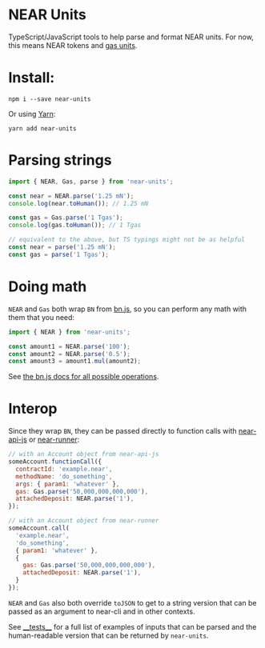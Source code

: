 NEAR Units
==========

TypeScript/JavaScript tools to help parse and format NEAR units. For now, this means NEAR tokens and [gas units](https://docs.near.org/docs/concepts/gas).

# Install:

    npm i --save near-units

Or using [Yarn](https://yarnpkg.com/):

    yarn add near-units

# Parsing strings

```js
import { NEAR, Gas, parse } from 'near-units';

const near = NEAR.parse('1.25 mN');
console.log(near.toHuman()); // 1.25 mN

const gas = Gas.parse('1 Tgas');
console.log(gas.toHuman()); // 1 Tgas

// equivalent to the above, but TS typings might not be as helpful
const near = parse('1.25 mN');
const gas = parse('1 Tgas');
```

# Doing math

`NEAR` and `Gas` both wrap `BN` from [bn.js], so you can perform any math with them that you need:

```js
import { NEAR } from 'near-units';

const amount1 = NEAR.parse('100');
const amount2 = NEAR.parse('0.5');
const amount3 = amount1.mul(amount2);
```

See [the bn.js docs for all possible operations][bn.js].

  [bn.js]: https://github.com/indutny/bn.js/

# Interop

Since they wrap `BN`, they can be passed directly to function calls with [near-api-js](https://github.com/near/near-api-js) or [near-runner](https://github.com/near/runner-js):

```js
// with an Account object from near-api-js
someAccount.functionCall({
  contractId: 'example.near',
  methodName: 'do_something',
  args: { param1: 'whatever' },
  gas: Gas.parse('50,000,000,000,000'),
  attachedDeposit: NEAR.parse('1'),
});

// with an Account object from near-runner
someAccount.call(
  'example.near',
  'do_something',
  { param1: 'whatever' },
  {
    gas: Gas.parse('50,000,000,000,000'),
    attachedDeposit: NEAR.parse('1'),
  }
});
```

`NEAR` and `Gas` also both override `toJSON` to get to a string version that can be passed as an argument to near-cli and in other contexts.

See [\_\_tests__](./__tests__) for a full list of examples of inputs that can be parsed and the human-readable version that can be returned by `near-units`.